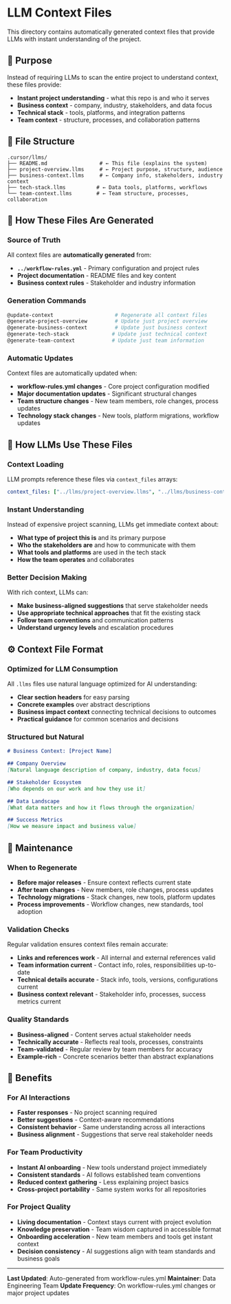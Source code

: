# LLM Context Files

This directory contains automatically generated context files that provide LLMs with instant understanding of the project.

## 🎯 **Purpose**

Instead of requiring LLMs to scan the entire project to understand context, these files provide:
- **Instant project understanding** - what this repo is and who it serves
- **Business context** - company, industry, stakeholders, and data focus
- **Technical stack** - tools, platforms, and integration patterns
- **Team context** - structure, processes, and collaboration patterns

## 📁 **File Structure**

```
.cursor/llms/
├── README.md                 # ← This file (explains the system)
├── project-overview.llms     # ← Project purpose, structure, audience
├── business-context.llms     # ← Company info, stakeholders, industry context
├── tech-stack.llms          # ← Data tools, platforms, workflows
└── team-context.llms        # ← Team structure, processes, collaboration
```

## 🔄 **How These Files Are Generated**

### **Source of Truth**
All context files are **automatically generated** from:
- **`../workflow-rules.yml`** - Primary configuration and project rules
- **Project documentation** - README files and key content
- **Business context rules** - Stakeholder and industry information

### **Generation Commands**
```bash
@update-context                    # Regenerate all context files
@generate-project-overview         # Update just project overview
@generate-business-context         # Update just business context  
@generate-tech-stack              # Update just technical context
@generate-team-context            # Update just team information
```

### **Automatic Updates**
Context files are automatically updated when:
- **workflow-rules.yml changes** - Core project configuration modified
- **Major documentation updates** - Significant structural changes
- **Team structure changes** - New team members, role changes, process updates
- **Technology stack changes** - New tools, platform migrations, workflow updates

## 🧠 **How LLMs Use These Files**

### **Context Loading**
LLM prompts reference these files via `context_files` arrays:
```yaml
context_files: ["../llms/project-overview.llms", "../llms/business-context.llms"]
```

### **Instant Understanding**
Instead of expensive project scanning, LLMs get immediate context about:
- **What type of project this is** and its primary purpose
- **Who the stakeholders are** and how to communicate with them
- **What tools and platforms** are used in the tech stack
- **How the team operates** and collaborates

### **Better Decision Making**
With rich context, LLMs can:
- **Make business-aligned suggestions** that serve stakeholder needs
- **Use appropriate technical approaches** that fit the existing stack
- **Follow team conventions** and communication patterns
- **Understand urgency levels** and escalation procedures

## ⚙️ **Context File Format**

### **Optimized for LLM Consumption**
All `.llms` files use natural language optimized for AI understanding:
- **Clear section headers** for easy parsing
- **Concrete examples** over abstract descriptions
- **Business impact context** connecting technical decisions to outcomes
- **Practical guidance** for common scenarios and decisions

### **Structured but Natural**
```markdown
# Business Context: [Project Name]

## Company Overview
[Natural language description of company, industry, data focus]

## Stakeholder Ecosystem  
[Who depends on our work and how they use it]

## Data Landscape
[What data matters and how it flows through the organization]

## Success Metrics
[How we measure impact and business value]
```

## 🔧 **Maintenance**

### **When to Regenerate**
- **Before major releases** - Ensure context reflects current state
- **After team changes** - New members, role changes, process updates
- **Technology migrations** - Stack changes, new tools, platform updates
- **Process improvements** - Workflow changes, new standards, tool adoption

### **Validation Checks**
Regular validation ensures context files remain accurate:
- **Links and references work** - All internal and external references valid
- **Team information current** - Contact info, roles, responsibilities up-to-date
- **Technical details accurate** - Stack info, tools, versions, configurations current
- **Business context relevant** - Stakeholder info, processes, success metrics current

### **Quality Standards**
- **Business-aligned** - Content serves actual stakeholder needs
- **Technically accurate** - Reflects real tools, processes, constraints
- **Team-validated** - Regular review by team members for accuracy
- **Example-rich** - Concrete scenarios better than abstract explanations

## 🚀 **Benefits**

### **For AI Interactions**
- **Faster responses** - No project scanning required
- **Better suggestions** - Context-aware recommendations
- **Consistent behavior** - Same understanding across all interactions
- **Business alignment** - Suggestions that serve real stakeholder needs

### **For Team Productivity**
- **Instant AI onboarding** - New tools understand project immediately
- **Consistent standards** - AI follows established team conventions
- **Reduced context gathering** - Less explaining project basics
- **Cross-project portability** - Same system works for all repositories

### **For Project Quality**
- **Living documentation** - Context stays current with project evolution
- **Knowledge preservation** - Team wisdom captured in accessible format
- **Onboarding acceleration** - New team members and tools get instant context
- **Decision consistency** - AI suggestions align with team standards and business goals

---

**Last Updated**: Auto-generated from workflow-rules.yml
**Maintainer**: Data Engineering Team
**Update Frequency**: On workflow-rules.yml changes or major project updates

